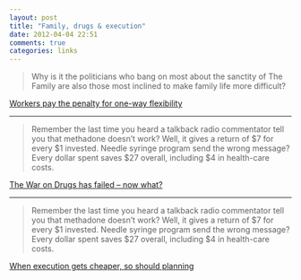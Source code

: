 ```yaml
---
layout: post
title: "Family, drugs & execution"
date: 2012-04-04 22:51
comments: true
categories: links
---
```


> Why is it the politicians who bang on most about the sanctity of The Family are also those most inclined to make family life more difficult?

[Workers pay the penalty for one-way flexibility](http://www.smh.com.au/opinion/politics/workers-pay-the-penalty-for-oneway-flexibility-20120403-1wakl.html)

****

> Remember the last time you heard a talkback radio commentator tell you that methadone doesn’t work? Well, it gives a return of $7 for every $1 invested. Needle syringe program send the wrong message? Every dollar spent saves $27 overall, including $4 in health-care costs.

[The War on Drugs has failed – now what?](http://theconversation.edu.au/the-war-on-drugs-has-failed-now-what-6222)

****

> Remember the last time you heard a talkback radio commentator tell you that methadone doesn’t work? Well, it gives a return of $7 for every $1 invested. Needle syringe program send the wrong message? Every dollar spent saves $27 overall, including $4 in health-care costs.

[When execution gets cheaper, so should planning](http://sethgodin.typepad.com/seths_blog/2012/04/when-execution-gets-cheaper-so-should-planning.html)


